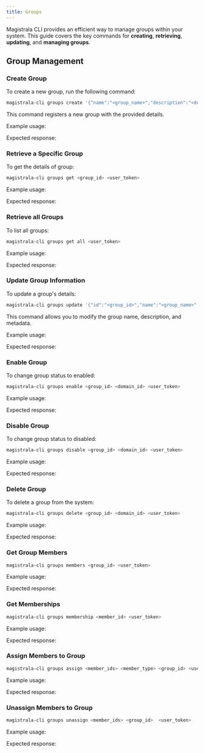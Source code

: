```yaml
---
title: Groups
---
```



Magistrala CLI provides an efficient way to manage groups within your system. This guide covers the key commands for **creating**, **retrieving**, **updating**, and **managing groups**.

## Group Management

### Create Group

To create a new group, run the following command:

```bash
magistrala-cli groups create '{"name":"<group_name>","description":"<description>","metadata":"<metadata>"}' <domain_id> <user_token>
```

This command registers a new group with the provided details.

Example usage:

Expected response:

### Retrieve a Specific Group

To get the details of group:

```bash
magistrala-cli groups get <group_id> <user_token>
```

Example usage:

Expected response:

### Retrieve all Groups

To list all groups:

```bash
magistrala-cli groups get all <user_token>
```

Example usage:

Expected response:

### Update Group Information

To update a group's details:

```bash
magistrala-cli groups update '{"id":"<group_id>","name":"<group_name>","description":"<description>","metadata":"<metadata>"}' <domain_id>  <user_token>
```

This command allows you to modify the group name, description, and metadata.

Example usage:

Expected response:

### Enable Group

To change group status to enabled:

```bash
magistrala-cli groups enable <group_id> <domain_id> <user_token>
```

Example usage:

Expected response:

### Disable Group

To change group status to disabled:

```bash
magistrala-cli groups disable <group_id> <domain_id> <user_token>
```

Example usage:

Expected response:

### Delete Group

To delete a group from the system:

```bash
magistrala-cli groups delete <group_id> <domain_id> <user_token>
```

Example usage:

Expected response:

### Get Group Members

```bash
magistrala-cli groups members <group_id> <user_token>
```

Example usage:

Expected response:

### Get Memberships

```bash
magistrala-cli groups membership <member_id> <user_token>
```

Example usage:

Expected response:

### Assign Members to Group

```bash
magistrala-cli groups assign <member_ids> <member_type> <group_id> <user_token>
```

Example usage:

Expected response:

### Unassign Members to Group

```bash
magistrala-cli groups unassign <member_ids> <group_id>  <user_token>
```

Example usage:

Expected response:

